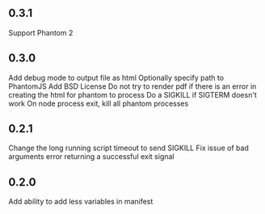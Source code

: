 0.3.1
-----
Support Phantom 2

0.3.0
-----
Add debug mode to output file as html
Optionally specify path to PhantomJS
Add BSD License
Do not try to render pdf if there is an error in creating the html for phantom to process
Do a SIGKILL if SIGTERM doesn't work
On node process exit, kill all phantom processes

0.2.1
-----
Change the long running script timeout to send SIGKILL
Fix issue of bad arguments error returning a successful exit signal

0.2.0
-----
Add ability to add less variables in manifest

